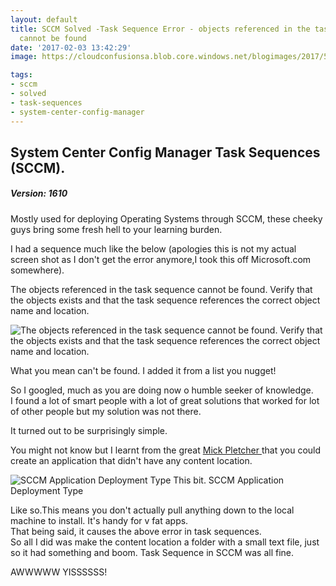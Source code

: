 ```yaml
---
layout: default
title: SCCM Solved -Task Sequence Error - objects referenced in the task sequence
  cannot be found
date: '2017-02-03 13:42:29'
image: https://cloudconfusionsa.blob.core.windows.net/blogimages/2017/55c1d277a4c9c39cea9ec16f0be623ee.jpeg

tags:
- sccm
- solved
- task-sequences
- system-center-config-manager
---
```


## System Center Config Manager Task Sequences (SCCM).

##### Version: 1610

Mostly used for deploying Operating Systems through SCCM, these cheeky guys bring some fresh hell to your learning burden.

I had a sequence much like the below (apologies this is not my actual screen shot as I don't get the error anymore,I took this off Microsoft.com somewhere).

The objects referenced in the task sequence cannot be found. Verify that the objects exists and that the task sequence references the correct object name and location.

![The objects referenced in the task sequence cannot be found. Verify that the objects exists and that the task sequence references the correct object name and location.](https://social.microsoft.com/Forums/getfile/3306/)

What you mean can't be found. I added it from a list you nugget!

So I googled, much as you are doing now o humble seeker of knowledge.  
 I found a lot of smart people with a lot of great solutions that worked for lot of other people but my solution was not there.

It turned out to be surprisingly simple.

You might not know but I learnt from the great [Mick Pletcher ](http://mickitblog.blogspot.co.uk/)that you could create an application that didn't have any content location.

![SCCM Application Deployment Type](https://cloudconfusionsa.blob.core.windows.net/blogimages/2017/image-7-e1486128868260-300x66.png?resize=300%2C66)
This bit. SCCM Application Deployment Type

Like so.This means you don't actually pull anything down to the local machine to install. It's handy for v fat apps.  
 That being said, it causes the above error in task sequences.  
 So all I did was make the content location a folder with a small text file, just so it had something and boom. Task Sequence in SCCM was all fine.



AWWWWW YISSSSSS!




